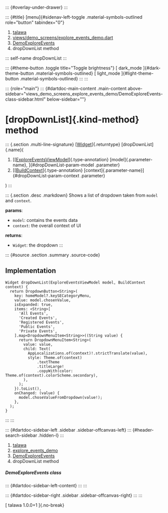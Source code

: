 ::: {#overlay-under-drawer}
:::

::: {#title}
[menu]{#sidenav-left-toggle .material-symbols-outlined role="button"
tabindex="0"}

1.  [talawa](../../index.html)
2.  [views/demo_screens/explore_events_demo.dart](../../views_demo_screens_explore_events_demo/)
3.  [DemoExploreEvents](../../views_demo_screens_explore_events_demo/DemoExploreEvents-class.html)
4.  dropDownList method

::: self-name
dropDownList
:::

::: {#theme-button .toggle title="Toggle brightness"}
[ dark_mode ]{#dark-theme-button .material-symbols-outlined} [
light_mode ]{#light-theme-button .material-symbols-outlined}
:::
:::

::: {role="main"}
::: {#dartdoc-main-content .main-content above-sidebar="views_demo_screens_explore_events_demo/DemoExploreEvents-class-sidebar.html" below-sidebar=""}
<div>

# [dropDownList]{.kind-method} method

</div>

::: {.section .multi-line-signature}
[[Widget](https://api.flutter.dev/flutter/widgets/Widget-class.html)]{.returntype}
[dropDownList]{.name}(

1.  [[[ExploreEventsViewModel](../../view_model_after_auth_view_models_event_view_models_explore_events_view_model/ExploreEventsViewModel-class.html)]{.type-annotation}
    [model]{.parameter-name}, ]{#dropDownList-param-model .parameter}
2.  [[[BuildContext](https://api.flutter.dev/flutter/widgets/BuildContext-class.html)]{.type-annotation}
    [context]{.parameter-name}]{#dropDownList-param-context .parameter}

)
:::

::: {.section .desc .markdown}
Shows a list of dropdown taken from `model` and `context`.

**params**:

-   `model`: contains the events data
-   `context`: the overall context of UI

**returns**:

-   `Widget`: the dropdown
:::

::: {#source .section .summary .source-code}
## Implementation

``` language-dart
Widget dropDownList(ExploreEventsViewModel model, BuildContext context) {
  return DropdownButton<String>(
    key: homeModel?.keySECategoryMenu,
    value: model.chosenValue,
    isExpanded: true,
    items: <String>[
      'All Events',
      'Created Events',
      'Registered Events',
      'Public Events',
      'Private Events',
    ].map<DropdownMenuItem<String>>((String value) {
      return DropdownMenuItem<String>(
        value: value,
        child: Text(
          AppLocalizations.of(context)!.strictTranslate(value),
          style: Theme.of(context)
              .textTheme
              .titleLarge!
              .copyWith(color: Theme.of(context).colorScheme.secondary),
        ),
      );
    }).toList(),
    onChanged: (value) {
      model.choseValueFromDropdown(value!);
    },
  );
}
```
:::
:::

::: {#dartdoc-sidebar-left .sidebar .sidebar-offcanvas-left}
::: {#header-search-sidebar .hidden-l}
:::

1.  [talawa](../../index.html)
2.  [explore_events_demo](../../views_demo_screens_explore_events_demo/)
3.  [DemoExploreEvents](../../views_demo_screens_explore_events_demo/DemoExploreEvents-class.html)
4.  dropDownList method

##### DemoExploreEvents class

::: {#dartdoc-sidebar-left-content}
:::
:::

::: {#dartdoc-sidebar-right .sidebar .sidebar-offcanvas-right}
:::
:::

[ talawa 1.0.0+1 ]{.no-break}
